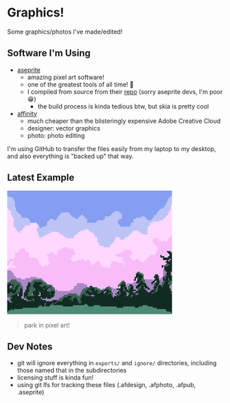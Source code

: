 # Graphics!

Some graphics/photos I've made/edited!

## Software I'm Using

- [aseprite](https://www.aseprite.org)
    - amazing pixel art software!
    - one of the greatest tools of all time! :goat:
    - I compiled from source from their [repo](https://github.com/aseprite/aseprite) (sorry aseprite devs, I'm poor :grin:)
        - the build process is kinda tedious btw, but skia is pretty cool
- [affinity](https://affinity.serif.com)
    - much cheaper than the blisteringly expensive Adobe Creative Cloud 
    - designer: vector graphics
    - photo: photo editing

I'm using GitHub to transfer the files easily from my laptop to my desktop, and also everything is "backed up" that way.

## Latest Example

![park in pixel art](./examples/creekside.png)

> park in pixel art!

## Dev Notes

- git will ignore everything in `exports/` and `ignore/` directories, including those named that in the subdirectories
- licensing stuff is kinda fun!
- using git lfs for tracking these files (.afdesign, .afphoto, .afpub, .aseprite)

